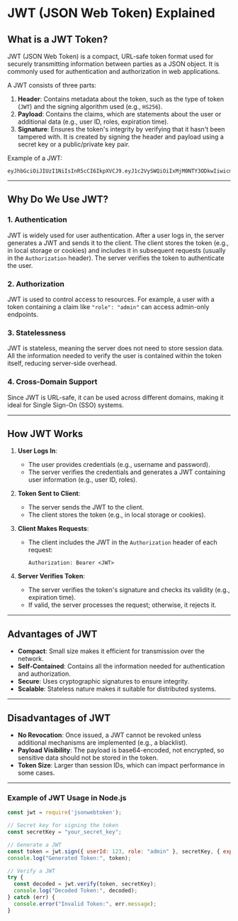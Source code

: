 # JWT (JSON Web Token) Explained

## **What is a JWT Token?**

JWT (JSON Web Token) is a compact, URL-safe token format used for securely transmitting information between parties as a JSON object. It is commonly used for authentication and authorization in web applications.

A JWT consists of three parts:

1. **Header**: Contains metadata about the token, such as the type of token (`JWT`) and the signing algorithm used (e.g., `HS256`).
2. **Payload**: Contains the claims, which are statements about the user or additional data (e.g., user ID, roles, expiration time).
3. **Signature**: Ensures the token's integrity by verifying that it hasn't been tampered with. It is created by signing the header and payload using a secret key or a public/private key pair.

Example of a JWT:

```text
eyJhbGciOiJIUzI1NiIsInR5cCI6IkpXVCJ9.eyJ1c2VySWQiOiIxMjM0NTY3ODkwIiwicm9sZSI6ImFkbWluIiwiaWF0IjoxNjE2MjM5MDIyfQ.SflKxwRJSMeKKF2QT4fwpMeJf36POk6yJV_adQssw5c
```

---

## **Why Do We Use JWT?**

### 1. **Authentication**

JWT is widely used for user authentication. After a user logs in, the server generates a JWT and sends it to the client. The client stores the token (e.g., in local storage or cookies) and includes it in subsequent requests (usually in the `Authorization` header). The server verifies the token to authenticate the user.

### 2. **Authorization**

JWT is used to control access to resources. For example, a user with a token containing a claim like `"role": "admin"` can access admin-only endpoints.

### 3. **Statelessness**

JWT is stateless, meaning the server does not need to store session data. All the information needed to verify the user is contained within the token itself, reducing server-side overhead.

### 4. **Cross-Domain Support**

Since JWT is URL-safe, it can be used across different domains, making it ideal for Single Sign-On (SSO) systems.

---

## **How JWT Works**

1. **User Logs In**:
   - The user provides credentials (e.g., username and password).
   - The server verifies the credentials and generates a JWT containing user information (e.g., user ID, roles).

2. **Token Sent to Client**:
   - The server sends the JWT to the client.
   - The client stores the token (e.g., in local storage or cookies).

3. **Client Makes Requests**:
   - The client includes the JWT in the `Authorization` header of each request:

     ```text
     Authorization: Bearer <JWT>
     ```

4. **Server Verifies Token**:
   - The server verifies the token's signature and checks its validity (e.g., expiration time).
   - If valid, the server processes the request; otherwise, it rejects it.

---

## **Advantages of JWT**

- **Compact**: Small size makes it efficient for transmission over the network.
- **Self-Contained**: Contains all the information needed for authentication and authorization.
- **Secure**: Uses cryptographic signatures to ensure integrity.
- **Scalable**: Stateless nature makes it suitable for distributed systems.

---

## **Disadvantages of JWT**

- **No Revocation**: Once issued, a JWT cannot be revoked unless additional mechanisms are implemented (e.g., a blacklist).
- **Payload Visibility**: The payload is base64-encoded, not encrypted, so sensitive data should not be stored in the token.
- **Token Size**: Larger than session IDs, which can impact performance in some cases.

---

### **Example of JWT Usage in Node.js**

```javascript
const jwt = require('jsonwebtoken');

// Secret key for signing the token
const secretKey = "your_secret_key";

// Generate a JWT
const token = jwt.sign({ userId: 123, role: "admin" }, secretKey, { expiresIn: "1h" });
console.log("Generated Token:", token);

// Verify a JWT
try {
  const decoded = jwt.verify(token, secretKey);
  console.log("Decoded Token:", decoded);
} catch (err) {
  console.error("Invalid Token:", err.message);
}
```
